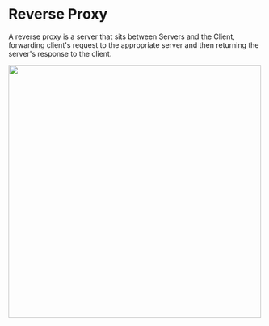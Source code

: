 # Reverse Proxy

A reverse proxy is a server that sits between Servers and the Client, forwarding client's request to the appropriate server and then returning the server's response to the client.

<img src="ttps://github.com/user-attachments/assets/c78bdb96-62ff-4bf3-a70c-9816684e2886" width="500" height="500">

